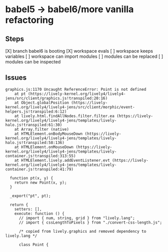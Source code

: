# babel5 -> babel6/more vanilla refactoring

## Steps

[X] branch babel6 is booting
[X] workspace evals
[ ] workspace keeps variables
[ ] workspace can import modules
[ ] modules can be replaced
[ ] modules can be inspected

## Issues


```
graphics.js:1170 Uncaught ReferenceError: Point is not defined
    at pt (https://lively-kernel.org/lively4/lively4-jens/src/client/graphics.js!transpiled:20:16)
    at Object.globalPosition (https://lively-kernel.org/lively4/lively4-jens/src/client/morphic/event-helpers.js!transpiled:6:12)
    at lively.html.findAllNodes.filter.filter.ea (https://lively-kernel.org/lively4/lively4-jens/templates/lively-halo.js!transpiled:61:30)
    at Array.filter (native)
    at HTMLElement.onBodyMouseDown (https://lively-kernel.org/lively4/lively4-jens/templates/lively-halo.js!transpiled:58:136)
    at HTMLElement.onMouseDown (https://lively-kernel.org/lively4/lively4-jens/templates/lively-container.js!transpiled:313:55)
    at HTMLElement.lively.addEventListener.evt (https://lively-kernel.org/lively4/lively4-jens/templates/lively-container.js!transpiled:41:79)
```

```
  function pt(x, y) {
    return new Point(x, y);
  }

  _export("pt", pt);
```

```
  return {
    setters: [],
    execute: function () {
      // import { num, string, grid } from "lively.lang";
      // import { cssLengthToPixels } from "./convert-css-length.js";

      /* copied from lively.graphics and removed dependency to lively.lang */

      class Point {
```